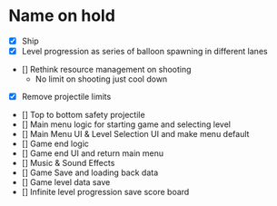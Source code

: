 # Name on hold

- [x] Ship
- [x] Level progression as series of balloon spawning in different lanes
- [] Rethink resource management on shooting
    - No limit on shooting just cool down
- [x] Remove projectile limits
- [] Top to bottom safety projectile
- [] Main menu logic for starting game and selecting level
- [] Main Menu UI & Level Selection UI and make menu default
- [] Game end logic
- [] Game end UI and return main menu
- [] Music & Sound Effects
- [] Game Save and loading back data
- [] Game level data save
- [] Infinite level progression save score board
